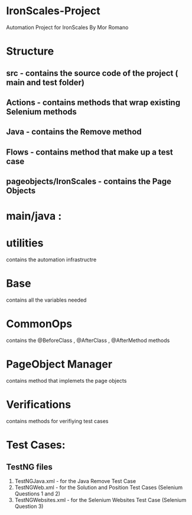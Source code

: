 # IronScales-Project
Automation Project for IronScales By Mor Romano

# Structure
## src - contains the source code of the project ( main and test folder)
## Actions - contains methods that wrap existing Selenium methods
## Java - contains the Remove method
## Flows - contains method that make up a test case
## pageobjects/IronScales - contains the Page Objects

# main/java :

# utilities
contains the automation infrastructre

# Base
contains all the variables needed

# CommonOps
contains the @BeforeClass , @AfterClass , @AfterMethod methods

# PageObject Manager
contains method that implemets the page objects

# Verifications
contains methods for verifiying test cases

# Test Cases: 

## TestNG files
1. TestNGJava.xml - for the Java Remove Test Case
2. TestNGWeb.xml - for the Solution and Position Test Cases (Selenium Questions 1 and 2)
3. TestNGWebsites.xml - for the Selenium Websites Test Case (Selenium Question 3)

